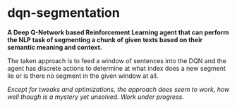 # dqn-segmentation
**A Deep Q-Network based Reinforcement Learning agent that can perform the NLP task of segmenting a chunk of given texts based on their semantic meaning and context.** 

The taken approach is to feed a window of sentences into the DQN and the agent has discrete actions to determine at what index does a new segment lie or is there no segment in the given window at all. 

*Except for tweaks and optimizations, the approach does seem to work, how well though is a mystery yet unsolved. Work under progress.*
